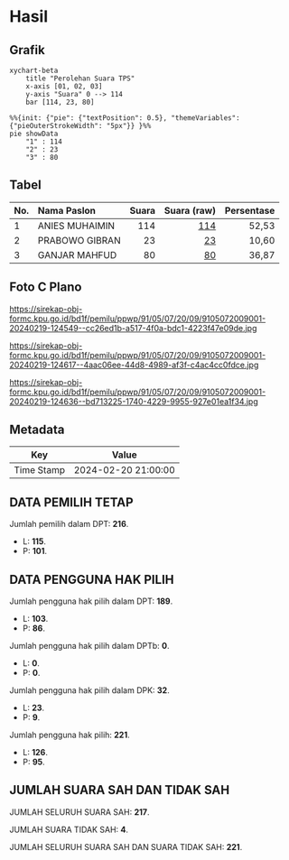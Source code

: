 # Hasil

## Grafik

```mermaid
xychart-beta
    title "Perolehan Suara TPS"
    x-axis [01, 02, 03]
    y-axis "Suara" 0 --> 114
    bar [114, 23, 80]
```

```mermaid
%%{init: {"pie": {"textPosition": 0.5}, "themeVariables": {"pieOuterStrokeWidth": "5px"}} }%%
pie showData
    "1" : 114
    "2" : 23
    "3" : 80
```

## Tabel

| No. | Nama Paslon    | Suara | Suara (raw) | Persentase |
|:--- |:-------------- | -----:| -----------:| ----------:|
| 1   | ANIES MUHAIMIN | 114   | [114][p-1]  | 52,53      |
| 2   | PRABOWO GIBRAN | 23    | [23][p-2]   | 10,60      |
| 3   | GANJAR MAHFUD  | 80    | [80][p-3]   | 36,87      |


[p-1]: https://github.com/gigit-pemilu/pemilu-2024-91-papua/blob/main/pilpres/hitung-suara/sub/91-papua/sub/05-kepulauan-yapen/sub/07-yapen-utara/sub/2009-roswari/sub/001-tps/sub/paslon-1.txt
[p-2]: https://github.com/gigit-pemilu/pemilu-2024-91-papua/blob/main/pilpres/hitung-suara/sub/91-papua/sub/05-kepulauan-yapen/sub/07-yapen-utara/sub/2009-roswari/sub/001-tps/sub/paslon-2.txt
[p-3]: https://github.com/gigit-pemilu/pemilu-2024-91-papua/blob/main/pilpres/hitung-suara/sub/91-papua/sub/05-kepulauan-yapen/sub/07-yapen-utara/sub/2009-roswari/sub/001-tps/sub/paslon-3.txt

## Foto C Plano

https://sirekap-obj-formc.kpu.go.id/bd1f/pemilu/ppwp/91/05/07/20/09/9105072009001-20240219-124549--cc26ed1b-a517-4f0a-bdc1-4223f47e09de.jpg

https://sirekap-obj-formc.kpu.go.id/bd1f/pemilu/ppwp/91/05/07/20/09/9105072009001-20240219-124617--4aac06ee-44d8-4989-af3f-c4ac4cc0fdce.jpg

https://sirekap-obj-formc.kpu.go.id/bd1f/pemilu/ppwp/91/05/07/20/09/9105072009001-20240219-124636--bd713225-1740-4229-9955-927e01ea1f34.jpg


## Metadata

| Key        | Value               |
| ---------- | ------------------- |
| Time Stamp | 2024-02-20 21:00:00 |


## DATA PEMILIH TETAP

Jumlah pemilih dalam DPT: **216**.
 * L: **115**.
 * P: **101**.

## DATA PENGGUNA HAK PILIH

Jumlah pengguna hak pilih dalam DPT: **189**.
 * L: **103**.
 * P: **86**.

Jumlah pengguna hak pilih dalam DPTb: **0**.
 * L: **0**.
 * P: **0**.

Jumlah pengguna hak pilih dalam DPK: **32**.
 * L: **23**.
 * P: **9**.

Jumlah pengguna hak pilih: **221**.
 * L: **126**.
 * P: **95**.

## JUMLAH SUARA SAH DAN TIDAK SAH

JUMLAH SELURUH SUARA SAH: **217**.

JUMLAH SUARA TIDAK SAH: **4**.

JUMLAH SELURUH SUARA SAH DAN SUARA TIDAK SAH: **221**.


